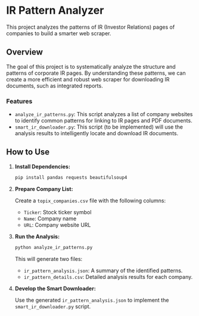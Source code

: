 # IR Pattern Analyzer

This project analyzes the patterns of IR (Investor Relations) pages of companies to build a smarter web scraper.

## Overview

The goal of this project is to systematically analyze the structure and patterns of corporate IR pages. By understanding these patterns, we can create a more efficient and robust web scraper for downloading IR documents, such as integrated reports.

### Features

-   `analyze_ir_patterns.py`: This script analyzes a list of company websites to identify common patterns for linking to IR pages and PDF documents.
-   `smart_ir_downloader.py`: This script (to be implemented) will use the analysis results to intelligently locate and download IR documents.

## How to Use

1.  **Install Dependencies:**

    ```bash
    pip install pandas requests beautifulsoup4
    ```

2.  **Prepare Company List:**

    Create a `topix_companies.csv` file with the following columns:

    -   `Ticker`: Stock ticker symbol
    -   `Name`: Company name
    -   `URL`: Company website URL

3.  **Run the Analysis:**

    ```bash
    python analyze_ir_patterns.py
    ```

    This will generate two files:

    -   `ir_pattern_analysis.json`: A summary of the identified patterns.
    -   `ir_pattern_details.csv`: Detailed analysis results for each company.

4.  **Develop the Smart Downloader:**

    Use the generated `ir_pattern_analysis.json` to implement the `smart_ir_downloader.py` script.
